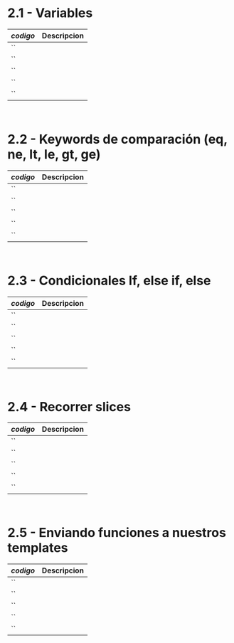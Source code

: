 # 2.1 - Variables

*codigo* | **Descripcion**
:---|---:
``|
``|
``|
``|
``|

```go
    
```

# 2.2 - Keywords de comparación (eq, ne, lt, le, gt, ge)

*codigo* | **Descripcion**
:---|---:
``|
``|
``|
``|
``|

```go
    
```

# 2.3 - Condicionales If, else if, else

*codigo* | **Descripcion**
:---|---:
``|
``|
``|
``|
``|

```go
    
```

# 2.4 - Recorrer slices

*codigo* | **Descripcion**
:---|---:
``|
``|
``|
``|
``|

```go
    
```

# 2.5 - Enviando funciones a nuestros templates

*codigo* | **Descripcion**
:---|---:
``|
``|
``|
``|
``|

```go
    
```